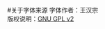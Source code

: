 #关于字体来源
字体作者：王汉宗  
版权说明：[GNU GPL v2](http://www.gnu.org/licenses/old-licenses/gpl-2.0.txt "GNU GPLv2 TXT")
